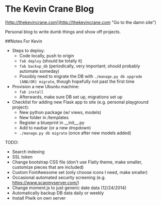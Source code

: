 The Kevin Crane Blog
====================

[http://thekevincrane.com](http://thekevincrane.com "Go to the damn site")

Personal blog to write dumb things and show off projects.

##Notes For Kevin

- Steps to deploy:
    - Code locally, push to origin
    - ``` fab deploy ``` (should be totally it)
    - ``` fab backup_db ``` (periodically, very important; should probably automate someday)
    - Possibly need to migrate the DB with ``` ./manage.py db upgrade [AND/OR] migrate ```, though hopefully not past the first time
- Provision a new Ubuntu machine:
    - ``` fab install ```
    - Afterwards, make sure DB set up, migrations set up
- Checklist for adding new Flask app to site (e.g. personal playground project):
    - New python package (w/ views, models)
    - New folder in /templates
    - Register a blueprint in \_\_init\_\_.py
    - Add to navbar (or a new dropdown)
    - ``` ./manage.py db migrate ``` (once after new models added)

TODO:
- Search indexing
- SSL token
- Change bootstrap CSS file (don't use Flatly theme, make smaller, customize pieces that are included)
- Custom FontAwesome set (only choose icons I need, make smaller)
- Occasional automated security screening (e.g. https://www.scanmyserver.com/)
- Change moment.js to just generic date data (12/24/2014)
- Automatically backup DB data daily or weekly
- Install Piwik on own server
